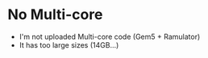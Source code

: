 # No Multi-core

- I'm not uploaded Multi-core code (Gem5 + Ramulator)
- It has too large sizes (14GB...)
